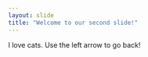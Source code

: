```yaml
---
layout: slide
title: "Welcome to our second slide!"
---
```

I love cats.
Use the left arrow to go back!

